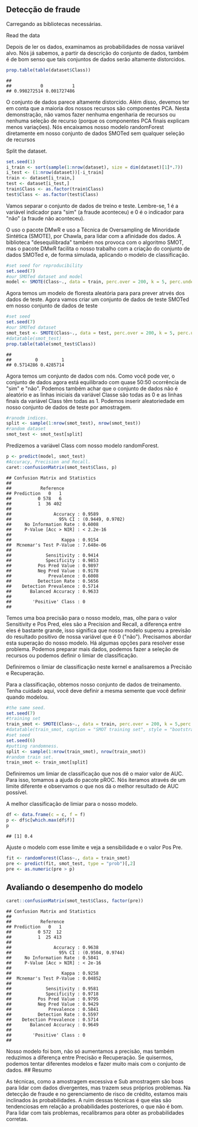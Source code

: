 Detecção de fraude
------------------

Carregando as bibliotecas necessárias.

Read the data

Depois de ler os dados, examinamos as probabilidades de nossa variável alvo. Nós já sabemos, a partir da descrição do conjunto de dados, também é de bom senso que tais conjuntos de dados serão altamente distorcidos.

``` r
prop.table(table(dataset$Class))
```

    ## 
    ##           0           1 
    ## 0.998272514 0.001727486

O conjunto de dados parece altamente distorcido. Além disso, devemos ter em conta que a maioria dos nossos recursos são componentes PCA. Nesta demonstração, não vamos fazer nenhuma engenharia de recursos ou nenhuma seleção de recurso (porque os componentes PCA finais explicam menos variações). Nós encaixamos nosso modelo randomForest diretamente em nosso conjunto de dados SMOTed sem qualquer seleção de recursos

Split the dataset.

``` r
set.seed(1)
i_train <- sort(sample(1:nrow(dataset), size = dim(dataset)[1]*.7))
i_test <- (1:nrow(dataset))[-i_train]
train <- dataset[i_train,]
test <- dataset[i_test,]
train$Class <- as.factor(train$Class)
test$Class <- as.factor(test$Class)
```

Vamos separar o conjunto de dados de treino e teste. Lembre-se, 1 é a variável indicador para "sim" (a fraude aconteceu) e 0 é o indicador para "não" (a fraude não aconteceu).

O uso o pacote DMwR e uso a Técnica de Oversampling de Minoridade Sintética (SMOTE), por Chawla, para lidar com a afinidade dos dados. A biblioteca "desequilibrada" também nos provoca com o algoritmo SMOT, mas o pacote DMwR facilita o nosso trabalho com a criação do conjunto de dados SMOTed e, de forma simulada, aplicando o modelo de classificação.

``` r
#set seed for reproducibility
set.seed(7)
#our SMOTed dataset and model
model <- SMOTE(Class~., data = train, perc.over = 200, k = 5, perc.under = 200, learner = "randomForest")
```

Agora temos um modelo de floresta aleatória para para prever atrvés dos dados de teste. Agora vamos criar um conjunto de dados de teste SMOTed em nosso conjunto de dados de teste

``` r
#set seed
set.seed(7)
#our SMOTed dataset
smot_test <- SMOTE(Class~., data = test, perc.over = 200, k = 5, perc.under = 200)
#datatable(smot_test)
prop.table(table(smot_test$Class))
```

    ## 
    ##         0         1 
    ## 0.5714286 0.4285714

Agora temos um conjunto de dados com nós. Como você pode ver, o conjunto de dados agora está equilibrado com quase 50:50 ocorrência de "sim" e "não". Podemos também achar que o conjunto de dados não é aleatório e as linhas iniciais da variável Classe são todas as 0 e as linhas finais da variável Class têm todas as 1. Podemos inserir aleatoriedade em nosso conjunto de dados de teste por amostragem.

``` r
#ranodm indices.
split <- sample(1:nrow(smot_test), nrow(smot_test))
#random dataset
smot_test <- smot_test[split]
```

Predizemos a variável Class com nosso modelo randomForest.

``` r
p <- predict(model, smot_test)
#Accuracy, Precision and Recall.
caret::confusionMatrix(smot_test$Class, p)
```

    ## Confusion Matrix and Statistics
    ## 
    ##           Reference
    ## Prediction   0   1
    ##          0 578   6
    ##          1  36 402
    ##                                           
    ##                Accuracy : 0.9589          
    ##                  95% CI : (0.9449, 0.9702)
    ##     No Information Rate : 0.6008          
    ##     P-Value [Acc > NIR] : < 2.2e-16       
    ##                                           
    ##                   Kappa : 0.9154          
    ##  Mcnemar's Test P-Value : 7.648e-06       
    ##                                           
    ##             Sensitivity : 0.9414          
    ##             Specificity : 0.9853          
    ##          Pos Pred Value : 0.9897          
    ##          Neg Pred Value : 0.9178          
    ##              Prevalence : 0.6008          
    ##          Detection Rate : 0.5656          
    ##    Detection Prevalence : 0.5714          
    ##       Balanced Accuracy : 0.9633          
    ##                                           
    ##        'Positive' Class : 0               
    ## 

Temos uma boa precisão para o nosso modelo, mas, olhe para o valor Sensitivity e Pos Pred, eles são a Precision and Recall, a diferença entre eles é bastante grande, isso significa que nosso modelo superou a previsão do resultado positivo de nossa variável que é 0 ("não"). Precisamos abordar esta superação do nosso modelo. Há algumas opções para resolver esse problema. Podemos preparar mais dados, podemos fazer a seleção de recursos ou podemos definir o limiar de classificação.

Definiremos o limiar de classificação neste kernel e analisaremos a Precisão e Recuperação.

Para a classificação, obtemos nosso conjunto de dados de treinamento. Tenha cuidado aqui, você deve definir a mesma semente que você definir quando modelou.

``` r
#the same seed.
set.seed(7)
#training set
train_smot <- SMOTE(Class~., data = train, perc.over = 200, k = 5,perc.under = 200)
#datatable(train_smot, caption = "SMOT training set", style = "bootstrap", selection = list(mode = "multiple", selected = c(1:5, 31), target = "column"))
#set seed
set.seed(6)
#putting randomness.
split <- sample(1:nrow(train_smot), nrow(train_smot))
#random train set.
train_smot <- train_smot[split]
```

Definiremos um limiar de classificação que nos dê o maior valor de AUC. Para isso, tomamos a ajuda do pacote pROC. Nós iteramos através de um limite diferente e observamos o que nos dá o melhor resultado de AUC possível.

A melhor classificação de limiar para o nosso modelo.

``` r
df <- data.frame(c = c, f = f)
p <- df$c[which.max(df$f)]
p
```

    ## [1] 0.4

Ajuste o modelo com esse limite e veja a sensibilidade e o valor Pos Pre.

``` r
fit <- randomForest(Class~., data = train_smot)
pre <- predict(fit, smot_test, type = "prob")[,2]
pre <- as.numeric(pre > p)
```

Avaliando o desempenho do modelo
--------------------------------

``` r
caret::confusionMatrix(smot_test$Class, factor(pre))
```

    ## Confusion Matrix and Statistics
    ## 
    ##           Reference
    ## Prediction   0   1
    ##          0 572  12
    ##          1  25 413
    ##                                           
    ##                Accuracy : 0.9638          
    ##                  95% CI : (0.9504, 0.9744)
    ##     No Information Rate : 0.5841          
    ##     P-Value [Acc > NIR] : < 2e-16         
    ##                                           
    ##                   Kappa : 0.9258          
    ##  Mcnemar's Test P-Value : 0.04852         
    ##                                           
    ##             Sensitivity : 0.9581          
    ##             Specificity : 0.9718          
    ##          Pos Pred Value : 0.9795          
    ##          Neg Pred Value : 0.9429          
    ##              Prevalence : 0.5841          
    ##          Detection Rate : 0.5597          
    ##    Detection Prevalence : 0.5714          
    ##       Balanced Accuracy : 0.9649          
    ##                                           
    ##        'Positive' Class : 0               
    ## 

Nosso modelo foi bom, não só aumentamos a precisão, mas também reduzimos a diferença entre Precisão e Recuperação. Se quisermos, podemos tentar diferentes modelos e fazer muito mais com o conjunto de dados.
\#\# Resumo

As técnicas, como a amostragem excessiva e Sub amostragem são boas para lidar com dados divergentes, mas trazem seus próprios problemas. Na detecção de fraude e no gerenciamento de risco de crédito, estamos mais inclinados às probabilidades. A ruim dessas técnicas é que elas são tendenciosas em relação a probabilidades posteriores, o que não é bom. Para lidar com tais problemas, recalibramos para obter as probabilidades corretas.
